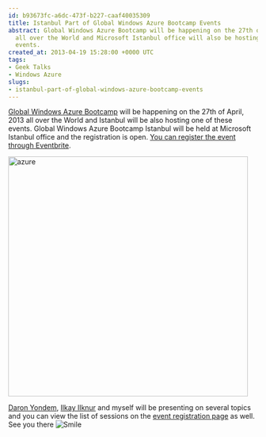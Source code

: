 ```yaml
---
id: b93673fc-a6dc-473f-b227-caaf40035309
title: Istanbul Part of Global Windows Azure Bootcamp Events
abstract: Global Windows Azure Bootcamp will be happening on the 27th of April, 2013
  all over the World and Microsoft Istanbul office will also be hosting one of these
  events.
created_at: 2013-04-19 15:28:00 +0000 UTC
tags:
- Geek Talks
- Windows Azure
slugs:
- istanbul-part-of-global-windows-azure-bootcamp-events
---
```


<p><a href="http://globalwindowsazure.azurewebsites.net/">Global Windows Azure Bootcamp</a> will be happening on the 27th of April, 2013 all over the World and Istanbul will be also hosting one of these events. Global Windows Azure Bootcamp Istanbul will be held at Microsoft Istanbul office and the registration is open. <a href="http://azurebootcampturkiye-tugberk.eventbrite.com">You can register the event through Eventbrite</a>.</p>
<p><a href="http://azurebootcampturkiye-tugberk.eventbrite.com"><img title="azure" style="background-image: none; padding-top: 0px; padding-left: 0px; display: inline; padding-right: 0px; border: 0px;" border="0" alt="azure" src="http://www.tugberkugurlu.com/Content/images/Uploadedbyauthors/wlw/285601fd1107_12A53/azure.jpg" width="484" height="484" /></a></p>
<p><a href="http://daron.yondem.com">Daron Yondem</a>, <a href="http://ilkayilknur.com">Ilkay Ilknur</a> and myself will be presenting on several topics and you can view the list of sessions on the <a href="http://azurebootcampturkiye-tugberk.eventbrite.com">event registration page</a> as well. See you there <img class="wlEmoticon wlEmoticon-smile" style="border-style: none;" alt="Smile" src="http://www.tugberkugurlu.com/Content/images/Uploadedbyauthors/wlw/285601fd1107_12A53/wlEmoticon-smile.png" /></p>